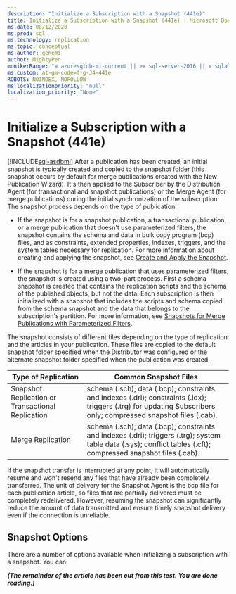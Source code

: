 ```yaml
---
description: "Initialize a Subscription with a Snapshot (441e)"
title: Initialize a Subscription with a Snapshot (441e) | Microsoft Docs
ms.date: 08/12/2020
ms.prod: sql
ms.technology: replication
ms.topic: conceptual
ms.author: genemi
author: MightyPen
monikerRange: "= azuresqldb-mi-current || >= sql-server-2016 || = sqlallproducts-allversions"
ms.custom: at-gm-code=f-g-J4-441e
ROBOTS: NOINDEX, NOFOLLOW
ms.localizationpriority: "null"
localization_priority: "None"
---
```

# Initialize a Subscription with a Snapshot (441e)
[!INCLUDE[sql-asdbmi](../includes/applies-to-version/sql-asdbmi.md)]
  After a publication has been created, an initial snapshot is typically created and copied to the snapshot folder (this snapshot occurs by default for merge publications created with the New Publication Wizard). It's then applied to the Subscriber by the Distribution Agent (for transactional and snapshot publications) or the Merge Agent (for merge publications) during the initial synchronization of the subscription. The snapshot process depends on the type of publication:  
  
-   If the snapshot is for a snapshot publication, a transactional publication, or a merge publication that doesn't use parameterized filters, the snapshot contains the schema and data in bulk copy program (bcp) files, and as constraints, extended properties, indexes, triggers, and the system tables necessary for replication. For more information about creating and applying the snapshot, see [Create and Apply the Snapshot](../relational-databases/replication/create-and-apply-the-initial-snapshot.md).  
  
-   If the snapshot is for a merge publication that uses parameterized filters, the snapshot is created using a two-part process. First a schema snapshot is created that contains the replication scripts and the schema of the published objects, but not the data. Each subscription is then initialized with a snapshot that includes the scripts and schema copied from the schema snapshot and the data that belongs to the subscription's partition. For more information, see [Snapshots for Merge Publications with Parameterized Filters](../relational-databases/replication/create-a-snapshot-for-a-merge-publication-with-parameterized-filters.md).  
  
 The snapshot consists of different files depending on the type of replication and the articles in your publication. These files are copied to the default snapshot folder specified when the Distributor was configured or the alternate snapshot folder specified when the publication was created.  
  
|Type of Replication|Common Snapshot Files|  
|-------------------------|---------------------------|  
|Snapshot Replication or Transactional Replication|schema (.sch); data (.bcp); constraints and indexes (.dri); constraints (.idx); triggers (.trg) for updating Subscribers only; compressed snapshot files (.cab).|  
|Merge Replication|schema (.sch); data (.bcp); constraints and indexes (.dri); triggers (.trg); system table data (.sys); conflict tables (.cft); compressed snapshot files (.cab).|  
  
 If the snapshot transfer is interrupted at any point, it will automatically resume and won't resend any files that have already been completely transferred. The unit of delivery for the Snapshot Agent is the bcp file for each publication article, so files that are partially delivered must be completely redelivered. However, resuming the snapshot can significantly reduce the amount of data transmitted and ensure timely snapshot delivery even if the connection is unreliable.  
  
## Snapshot Options  
 There are a number of options available when initializing a subscription with a snapshot. You can:  

_**(The remainder of the article has been cut from this test. You are done reading.)**_

&nbsp;
